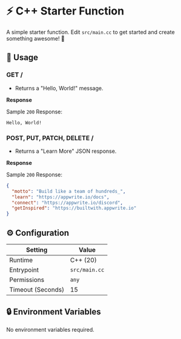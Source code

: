 # ⚡ C++ Starter Function

A simple starter function. Edit `src/main.cc` to get started and create something awesome! 🚀

## 🧰 Usage

### GET /

- Returns a "Hello, World!" message.

**Response**

Sample `200` Response:

```text
Hello, World!
```

### POST, PUT, PATCH, DELETE /

- Returns a "Learn More" JSON response.

**Response**

Sample `200` Response:

```json
{
  "motto": "Build like a team of hundreds_",
  "learn": "https://appwrite.io/docs",
  "connect": "https://appwrite.io/discord",
  "getInspired": "https://builtwith.appwrite.io"
}
```

## ⚙️ Configuration

| Setting           | Value              |
|-------------------|--------------------|
| Runtime           | C++ (20)           |
| Entrypoint        | `src/main.cc`      |
| Permissions       | `any`              |
| Timeout (Seconds) | 15                 |

## 🔒 Environment Variables

No environment variables required.

